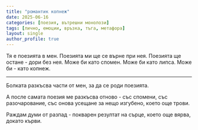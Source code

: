 ```yaml
---
title: "романтик копнеж"
date: 2025-06-16
categories: [поезия, вътрешни монолози]
tags: [лично, емоции, връзка, тъга, метафора]
layout: single
author_profile: true
---
```


<div class="poem">
Тя е поезията в мен.
Поезията ми ще се върне при нея.
Поезията ще остане - дори без нея.
Може би като спомен.
Може би като липса.
Може би - като копнеж.

<hr/>

Болката разкъсва части от мен,
за да се роди поезията.

А после самата поезия
ме разкъсва отново -
със спомени,
със разочарование,
със онова усещане за нещо изгубено,
което още трови.

Раждам думи от разпад -
покварен резултат
на сърце,
което още вярва,
докато кърви.

</div>
 